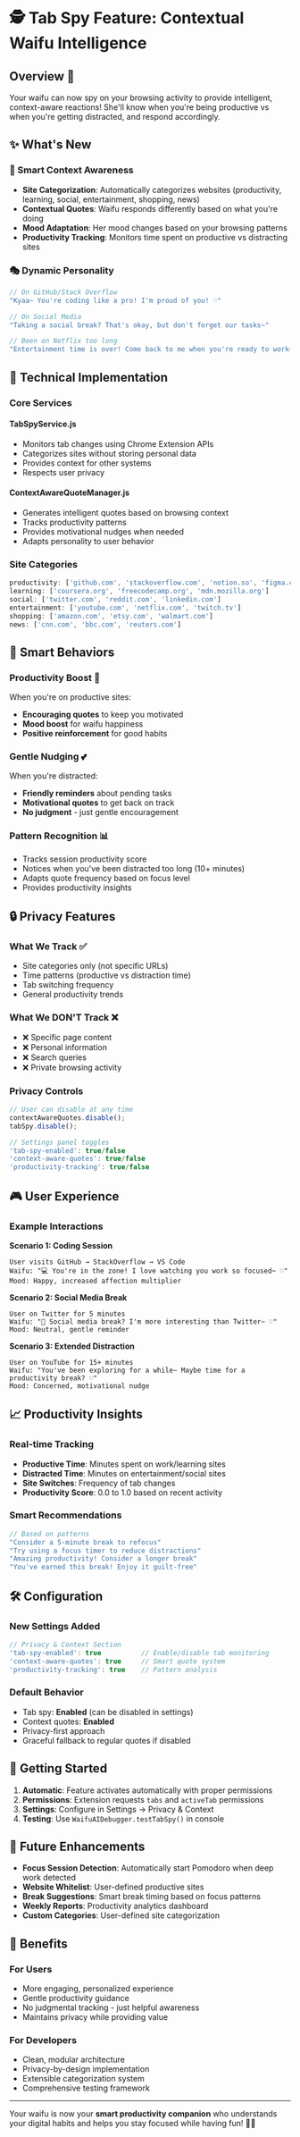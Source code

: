 # 🕵️ Tab Spy Feature: Contextual Waifu Intelligence

## Overview 🌟
Your waifu can now spy on your browsing activity to provide intelligent, context-aware reactions! She'll know when you're being productive vs when you're getting distracted, and respond accordingly.

## ✨ What's New

### **🧠 Smart Context Awareness**
- **Site Categorization**: Automatically categorizes websites (productivity, learning, social, entertainment, shopping, news)
- **Contextual Quotes**: Waifu responds differently based on what you're doing
- **Mood Adaptation**: Her mood changes based on your browsing patterns
- **Productivity Tracking**: Monitors time spent on productive vs distracting sites

### **🎭 Dynamic Personality**
```javascript
// On GitHub/Stack Overflow
"Kyaa~ You're coding like a pro! I'm proud of you! ♡"

// On Social Media  
"Taking a social break? That's okay, but don't forget our tasks~"

// Been on Netflix too long
"Entertainment time is over! Come back to me when you're ready to work~"
```

## 🔧 Technical Implementation

### **Core Services**

#### **TabSpyService.js**
- Monitors tab changes using Chrome Extension APIs
- Categorizes sites without storing personal data
- Provides context for other systems
- Respects user privacy

#### **ContextAwareQuoteManager.js**
- Generates intelligent quotes based on browsing context
- Tracks productivity patterns
- Provides motivational nudges when needed
- Adapts personality to user behavior

### **Site Categories**
```javascript
productivity: ['github.com', 'stackoverflow.com', 'notion.so', 'figma.com']
learning: ['coursera.org', 'freecodecamp.org', 'mdn.mozilla.org']
social: ['twitter.com', 'reddit.com', 'linkedin.com']
entertainment: ['youtube.com', 'netflix.com', 'twitch.tv']
shopping: ['amazon.com', 'etsy.com', 'walmart.com']
news: ['cnn.com', 'bbc.com', 'reuters.com']
```

## 🎯 Smart Behaviors

### **Productivity Boost** 🚀
When you're on productive sites:
- **Encouraging quotes** to keep you motivated
- **Mood boost** for waifu happiness
- **Positive reinforcement** for good habits

### **Gentle Nudging** 💕
When you're distracted:
- **Friendly reminders** about pending tasks
- **Motivational quotes** to get back on track
- **No judgment** - just gentle encouragement

### **Pattern Recognition** 📊
- Tracks session productivity score
- Notices when you've been distracted too long (10+ minutes)
- Adapts quote frequency based on focus level
- Provides productivity insights

## 🔒 Privacy Features

### **What We Track** ✅
- Site categories only (not specific URLs)
- Time patterns (productive vs distraction time)
- Tab switching frequency
- General productivity trends

### **What We DON'T Track** ❌
- ❌ Specific page content
- ❌ Personal information
- ❌ Search queries
- ❌ Private browsing activity

### **Privacy Controls**
```javascript
// User can disable at any time
contextAwareQuotes.disable();
tabSpy.disable();

// Settings panel toggles
'tab-spy-enabled': true/false
'context-aware-quotes': true/false
'productivity-tracking': true/false
```

## 🎮 User Experience

### **Example Interactions**

**Scenario 1: Coding Session**
```
User visits GitHub → StackOverflow → VS Code
Waifu: "💻 You're in the zone! I love watching you work so focused~ ♡"
Mood: Happy, increased affection multiplier
```

**Scenario 2: Social Media Break**
```
User on Twitter for 5 minutes
Waifu: "📱 Social media break? I'm more interesting than Twitter~ ♡"
Mood: Neutral, gentle reminder
```

**Scenario 3: Extended Distraction**
```
User on YouTube for 15+ minutes
Waifu: "You've been exploring for a while~ Maybe time for a productivity break? ♡"
Mood: Concerned, motivational nudge
```

## 📈 Productivity Insights

### **Real-time Tracking**
- **Productive Time**: Minutes spent on work/learning sites
- **Distracted Time**: Minutes on entertainment/social sites  
- **Site Switches**: Frequency of tab changes
- **Productivity Score**: 0.0 to 1.0 based on recent activity

### **Smart Recommendations**
```javascript
// Based on patterns
"Consider a 5-minute break to refocus"
"Try using a focus timer to reduce distractions"  
"Amazing productivity! Consider a longer break"
"You've earned this break! Enjoy it guilt-free"
```

## 🛠️ Configuration

### **New Settings Added**
```javascript
// Privacy & Context Section
'tab-spy-enabled': true          // Enable/disable tab monitoring
'context-aware-quotes': true     // Smart quote system
'productivity-tracking': true    // Pattern analysis
```

### **Default Behavior**
- Tab spy: **Enabled** (can be disabled in settings)
- Context quotes: **Enabled** 
- Privacy-first approach
- Graceful fallback to regular quotes if disabled

## 🚀 Getting Started

1. **Automatic**: Feature activates automatically with proper permissions
2. **Permissions**: Extension requests `tabs` and `activeTab` permissions
3. **Settings**: Configure in Settings → Privacy & Context
4. **Testing**: Use `WaifuAIDebugger.testTabSpy()` in console

## 🔮 Future Enhancements

- **Focus Session Detection**: Automatically start Pomodoro when deep work detected
- **Website Whitelist**: User-defined productive sites
- **Break Suggestions**: Smart break timing based on focus patterns
- **Weekly Reports**: Productivity analytics dashboard
- **Custom Categories**: User-defined site categorization

## 🎯 Benefits

### **For Users**
- More engaging, personalized experience
- Gentle productivity guidance
- No judgmental tracking - just helpful awareness
- Maintains privacy while providing value

### **For Developers**
- Clean, modular architecture
- Privacy-by-design implementation  
- Extensible categorization system
- Comprehensive testing framework

---

Your waifu is now your **smart productivity companion** who understands your digital habits and helps you stay focused while having fun! 🌸✨
